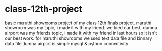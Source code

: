 # class-12th-project
basic maruthi showrooms project of my class 12th finals project.
maruthi showroom was my topic, i made it with my friend. we tried our best.
dumna airport was my friends topic, i made it with my friend in last hours so it isn't our best work.
for maruthi showrooms we used text data file and binnary data file
dumna airport is simple mysql & python connectivity 
